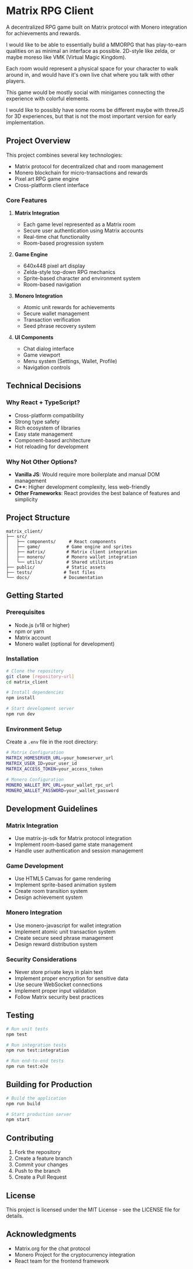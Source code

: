 # Matrix RPG Client

A decentralized RPG game built on Matrix protocol with Monero integration for achievements and rewards.

I would like to be able to essentially build a MMORPG that has play-to-earn qualities on as minimal an interface as possible. 2D-style like zelda, or maybe moreso like VMK (Virtual Magic Kingdom).

Each room would represent a physical space for your character to walk around in, and would have it's own live chat where you talk with other players.

This game would be mostly social with minigames connecting the experience with colorful elements.

I would like to possibly have some rooms be different maybe with threeJS for 3D experiences, but that is not the most important version for early implementation.

## Project Overview

This project combines several key technologies:
- Matrix protocol for decentralized chat and room management
- Monero blockchain for micro-transactions and rewards
- Pixel art RPG game engine
- Cross-platform client interface

### Core Features

1. **Matrix Integration**
   - Each game level represented as a Matrix room
   - Secure user authentication using Matrix accounts
   - Real-time chat functionality
   - Room-based progression system

2. **Game Engine**
   - 640x448 pixel art display
   - Zelda-style top-down RPG mechanics
   - Sprite-based character and environment system
   - Room-based navigation

3. **Monero Integration**
   - Atomic unit rewards for achievements
   - Secure wallet management
   - Transaction verification
   - Seed phrase recovery system

4. **UI Components**
   - Chat dialog interface
   - Game viewport
   - Menu system (Settings, Wallet, Profile)
   - Navigation controls

## Technical Decisions

### Why React + TypeScript?
- Cross-platform compatibility
- Strong type safety
- Rich ecosystem of libraries
- Easy state management
- Component-based architecture
- Hot reloading for development

### Why Not Other Options?
- **Vanilla JS**: Would require more boilerplate and manual DOM management
- **C++**: Higher development complexity, less web-friendly
- **Other Frameworks**: React provides the best balance of features and simplicity

## Project Structure

```
matrix_client/
├── src/
│   ├── components/     # React components
│   ├── game/          # Game engine and sprites
│   ├── matrix/        # Matrix client integration
│   ├── monero/        # Monero wallet integration
│   └── utils/         # Shared utilities
├── public/            # Static assets
├── tests/            # Test files
└── docs/             # Documentation
```

## Getting Started

### Prerequisites

- Node.js (v18 or higher)
- npm or yarn
- Matrix account
- Monero wallet (optional for development)

### Installation

```bash
# Clone the repository
git clone [repository-url]
cd matrix_client

# Install dependencies
npm install

# Start development server
npm run dev
```

### Environment Setup

Create a `.env` file in the root directory:

```bash
# Matrix Configuration
MATRIX_HOMESERVER_URL=your_homeserver_url
MATRIX_USER_ID=your_user_id
MATRIX_ACCESS_TOKEN=your_access_token

# Monero Configuration
MONERO_WALLET_RPC_URL=your_wallet_rpc_url
MONERO_WALLET_PASSWORD=your_wallet_password
```

## Development Guidelines

### Matrix Integration
- Use matrix-js-sdk for Matrix protocol integration
- Implement room-based game state management
- Handle user authentication and session management

### Game Development
- Use HTML5 Canvas for game rendering
- Implement sprite-based animation system
- Create room transition system
- Design achievement system

### Monero Integration
- Use monero-javascript for wallet integration
- Implement atomic unit transaction system
- Create secure seed phrase management
- Design reward distribution system

### Security Considerations
- Never store private keys in plain text
- Implement proper encryption for sensitive data
- Use secure WebSocket connections
- Implement proper input validation
- Follow Matrix security best practices

## Testing

```bash
# Run unit tests
npm test

# Run integration tests
npm run test:integration

# Run end-to-end tests
npm run test:e2e
```

## Building for Production

```bash
# Build the application
npm run build

# Start production server
npm start
```

## Contributing

1. Fork the repository
2. Create a feature branch
3. Commit your changes
4. Push to the branch
5. Create a Pull Request

## License

This project is licensed under the MIT License - see the LICENSE file for details.

## Acknowledgments

- Matrix.org for the chat protocol
- Monero Project for the cryptocurrency integration
- React team for the frontend framework 

